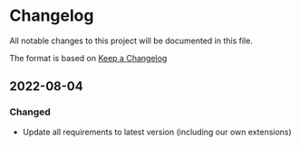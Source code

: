 # Changelog

All notable changes to this project will be documented in this file.

The format is based on [Keep a Changelog](http://keepachangelog.com/en/1.0.0/)

## 2022-08-04

### Changed

* Update all requirements to latest version (including our own extensions)
